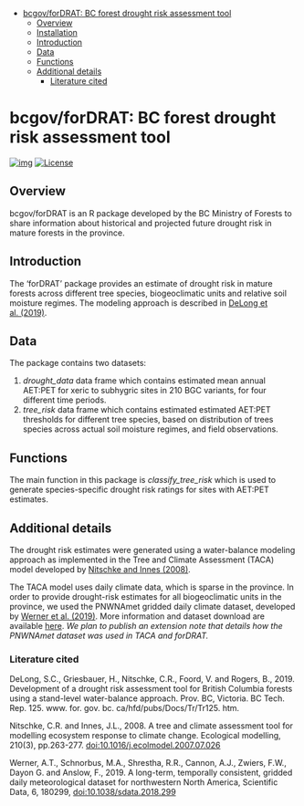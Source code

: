 
- [bcgov/forDRAT: BC forest drought risk assessment
  tool](#bcgovfordrat-bc-forest-drought-risk-assessment-tool)
  - [Overview](#overview)
  - [Installation](#installation)
  - [Introduction](#introduction)
  - [Data](#data)
  - [Functions](#functions)
  - [Additional details](#additional-details)
    - [Literature cited](#literature-cited)

<!--
Copyright 2024 Province of British Columbia
&#10;Licensed under the Apache License, Version 2.0 (the "License");
you may not use this file except in compliance with the License.
You may obtain a copy of the License at
&#10;http://www.apache.org/licenses/LICENSE-2.0
&#10;Unless required by applicable law or agreed to in writing, software distributed under the License is distributed on an "AS IS" BASIS,
WITHOUT WARRANTIES OR CONDITIONS OF ANY KIND, either express or implied.
See the License for the specific language governing permissions and limitations under the License.
-->
<!-- Edit the README.Rmd only!!! The README.md is generated automatically from README.Rmd. -->

# bcgov/forDRAT: BC forest drought risk assessment tool

[![img](https://img.shields.io/badge/Lifecycle-Experimental-339999)](https://github.com/bcgov/repomountie/blob/master/doc/lifecycle-badges.md)
[![License](https://img.shields.io/badge/License-Apache%202.0-blue.svg)](https://opensource.org/licenses/Apache-2.0)

## Overview

bcgov/forDRAT is an R package developed by the BC Ministry of Forests to
share information about historical and projected future drought risk in
mature forests in the province.



## Introduction

The ‘forDRAT’ package provides an estimate of drought risk in mature
forests across different tree species, biogeoclimatic units and relative
soil moisture regimes. The modeling approach is described in [DeLong et
al. (2019)](https://www.for.gov.bc.ca/hfd/pubs/Docs/Tr/TR125.pdf).

## Data

The package contains two datasets:

1.  *drought_data* data frame which contains estimated mean annual
    AET:PET for xeric to subhygric sites in 210 BGC variants, for four
    different time periods.
2.  *tree_risk* data frame which contains estimated estimated AET:PET
    thresholds for different tree species, based on distribution of
    trees species across actual soil moisture regimes, and field
    observations.

## Functions

The main function in this package is *classify_tree_risk* which is used
to generate species-specific drought risk ratings for sites with AET:PET
estimates.

## Additional details

The drought risk estimates were generated using a water-balance modeling
approach as implemented in the Tree and Climate Assessment (TACA) model
developed by [Nitschke and Innes
(2008)](https://www.sciencedirect.com/science/article/abs/pii/S0304380007004061?via%3Dihub).

The TACA model uses daily climate data, which is sparse in the province.
In order to provide drought-risk estimates for all biogeoclimatic units
in the province, we used the PNWNAmet gridded daily climate dataset,
developed by [Werner et
al. (2019)](https://www.nature.com/articles/sdata2018299). More
information and dataset download are available
[here](https://www.pacificclimate.org/data/daily-gridded-meteorological-datasets).
*We plan to publish an extension note that details how the PNWNAmet
dataset was used in TACA and forDRAT.*

### Literature cited

DeLong, S.C., Griesbauer, H., Nitschke, C.R., Foord, V. and Rogers, B.,
2019. Development of a drought risk assessment tool for British Columbia
forests using a stand-level water-balance approach. Prov. BC, Victoria.
BC Tech. Rep. 125. www. for. gov. bc. ca/hfd/pubs/Docs/Tr/Tr125. htm.

Nitschke, C.R. and Innes, J.L., 2008. A tree and climate assessment tool
for modelling ecosystem response to climate change. Ecological
modelling, 210(3), pp.263-277. <doi:10.1016/j.ecolmodel.2007.07.026>

Werner, A.T., Schnorbus, M.A., Shrestha, R.R., Cannon, A.J., Zwiers,
F.W., Dayon G. and Anslow, F., 2019. A long-term, temporally consistent,
gridded daily meteorological dataset for northwestern North America,
Scientific Data, 6, 180299, <doi:10.1038/sdata.2018.299>
